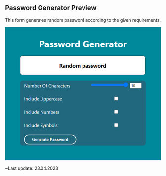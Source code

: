 ## Password Generator Preview
This form generates random password according to the given requirements.

![pass-generator](pass-generator.png)

~Last update: 23.04.2023